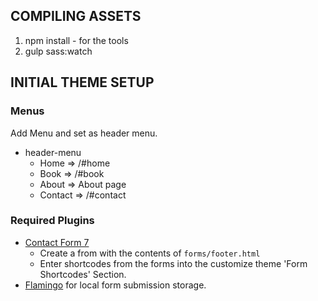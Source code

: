 ## COMPILING ASSETS

1. npm install - for the tools
2. gulp sass:watch


## INITIAL THEME SETUP

### Menus
    
Add Menu and set as header menu. 

* header-menu
    * Home    => /#home
    * Book    => /#book
    * About   => About page
    * Contact => /#contact


### Required Plugins

* [Contact Form 7](https://wordpress.org/plugins/contact-form-7/)
    * Create a from with the contents of `forms/footer.html`
    * Enter shortcodes from the forms into the customize theme 'Form Shortcodes' Section.
* [Flamingo](https://wordpress.org/plugins/flamingo/) for local form submission storage.